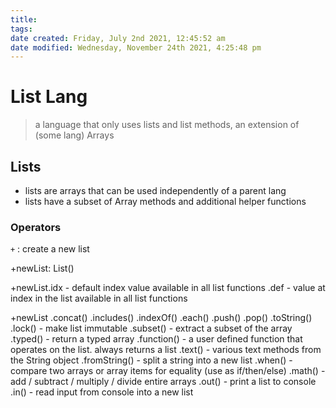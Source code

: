 ```yaml
---
title: 
tags: 
date created: Friday, July 2nd 2021, 12:45:52 am
date modified: Wednesday, November 24th 2021, 4:25:48 pm
---
```


# List Lang

> a language that only uses lists and list methods, an extension of (some lang) Arrays

## Lists

- lists are arrays that can be used independently of a parent lang
- lists have a subset of Array methods and additional helper functions

### Operators

`+` : create a new list

+newList: List()

+newList.idx            - default index value available in all list functions
        .def            - value at index in the list available in all list functions

+newList
	.concat()
	.includes()
	.indexOf()
	.each()
	.push()
	.pop()
	.toString()
	.lock()         - make list immutable
	.subset()       - extract a subset of the array
	.typed()        - return a typed array
	.function()     - a user defined function that operates on the list. always returns a list
	.text()         - various text methods from the String object
	.fromString()   - split a string into a new list
	.when()         - compare two arrays or array items for equality (use as if/then/else)
	.math()         - add / subtract / multiply / divide entire arrays
	.out()          - print a list to console
	.in()           - read input from console into a new list













